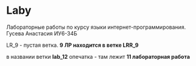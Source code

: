 # Laby
Лабораторные работы по курсу языки интернет-программирования. Гусева Анастасия ИУ6-34Б

LR_9 - пустая ветка. **9 ЛР находится в ветке LRR_9**

в названии ветки **lab_12** опечатка - там лежит **11 лабораторная работа**
